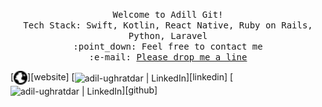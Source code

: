<p align="center">
  <samp> 
    Welcome to Adill Git!  <br>
    Tech Stack: Swift, Kotlin, React Native, Ruby on Rails, Python, Laravel <br>
     :point_down: Feel free  to contact me <br>
     :e-mail:	<a href='mailto:aughr063@uottawa.ca'>Please drop me a line</a> <br>    
  </samp>
</P>
[<img align="center" alt="adil-ughratdar" width="22px" src="https://raw.githubusercontent.com/iconic/open-iconic/master/svg/globe.svg" />][website]
[<img align="center" alt="adil-ughratdar | LinkedIn" width="22px" src="https://cdn.jsdelivr.net/npm/simple-icons@v3/icons/linkedin.svg" />][linkedin]
[<img align="center" alt="adil-ughratdar | LinkedIn" width="22px" src="https://www.flaticon.com/svg/vstatic/svg/25/25231.svg?token=exp=1612377006~hmac=7ec4ace0dc9d35d1306ec511e99dc75a" />][github]

## <br />


[linkedin]: https://www.linkedin.com/in/adil-ughratdar/
[website]: https://youthful-chandrasekhar-0da28d.netlify.app/
[github]: https://github.com/adil659/

